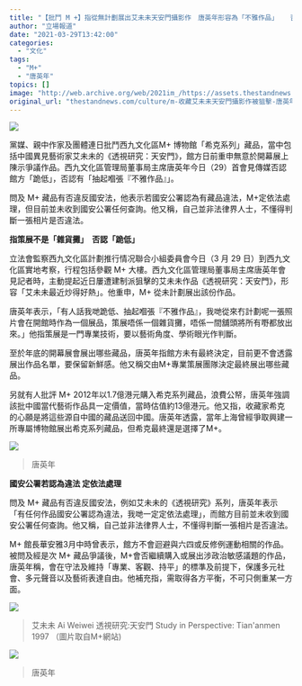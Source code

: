 ```yaml
---
title: "【批鬥 M +】指從無計劃展出艾未未天安門攝影作　唐英年形容為「不雅作品」   否認「跪低」抽起"
author: "立場報道"
date: "2021-03-29T13:42:00"
categories:
  - "文化"
tags:
  - "M+"
  - "唐英年"
topics: []
image: "http://web.archive.org/web/2021im_/https://assets.thestandnews.com/media/photos/tong-11_YX64U.png"
original_url: "thestandnews.com/culture/m-收藏艾未未天安門攝影作被狙擊-唐英年否認館方-跪低-抽起不雅作品"
---
```

![](http://web.archive.org/web/2021im_/https://assets.thestandnews.com/media/photos/tong-11_YX64U.png)

黨媒、親中作家及團體連日批鬥西九文化區M+ 博物館「希克系列」藏品，當中包括中國異見藝術家艾未未的《透視研究：天安門》，館方日前重申無意於開幕展上陳示爭議作品。西九文化區管理局董事局主席唐英年今日（29）首會見傳媒否認館方「跪低」，否認有「抽起嗰張『不雅作品』」。

問及 M+ 藏品有否違反國安法，他表示若國安公署認為有藏品違法，M+定依法處理，但目前並未收到國安公署任何查詢。他又稱，自己並非法律界人士，不懂得判斷一張相片是否違法。

**指策展不是「雜貨攤」　否認「跪低」**

立法會監察西九文化區計劃推行情况聯合小組委員會今日（3 月 29 日）到西九文化區實地考察，行程包括參觀 M+ 大樓。西九文化區管理局董事局主席唐英年會見記者時，主動提起近日屢遭建制派狙擊的艾未未作品《透視研究：天安門》，形容「艾未未最近炒得好熱」。他重申，M+ 從未計劃展出該份作品。

唐英年表示，「有人話我哋跪低、抽起嗰張『不雅作品』，我哋從來冇計劃呢一張照片會在開館時作為一個展品，策展唔係一個雜貨攤，唔係一間舖頭將所有嘢都放出來。」他指策展是一門專業技術，要以藝術角度、學術眼光作判斷。

至於年底的開幕展會展出哪些藏品，唐英年指館方未有最終決定，目前更不會透露展出作品名單，要保留新鮮感。他又稱交由M+專業策展團隊決定最終展出哪些藏品。

另就有人批評 M+ 2012年以1.7億港元購入希克系列藏品，浪費公帑，唐英年強調該批中國當代藝術作品具一定價值，當時估值約13億港元。他又指，收藏家希克的心願是將這些源自中國的藏品送回中國。唐英年透露，當年上海曾經爭取興建一所專屬博物館展出希克系列藏品，但希克最終還是選擇了M+。

![](http://web.archive.org/web/2021im_/https://assets.thestandnews.com/media/photos/Image20from20iOS2028229_ORPZc.jpg)
> 唐英年

**國安公署若認為違法 定依法處理**

問及 M+ 藏品有否違反國安法，例如艾未未的《透視研究》系列，唐英年表示「有任何作品國安公署認為違法，我哋一定定依法處理」，而館方目前並未收到國安公署任何查詢。他又稱，自己並非法律界人士，不懂得判斷一張相片是否違法。

M+ 館長華安雅3月中時曾表示，館方不會迴避與六四或反修例運動相關的作品。被問及經是次 M+ 藏品爭議後，M+會否繼續購入或展出涉政治敏感議題的作品，唐英年稱，會在守法及維持「專業、客觀、持平」的標準及前提下，保護多元社會、多元聲音以及藝術表達自由。他補充指，需取得各方平衡，不可只側重某一方面。

![](http://web.archive.org/web/2021im_/https://assets.thestandnews.com/media/photos/m2esr5cbnuaobi8w20z3_kSJEY_b3ojCv6.jpeg)
> 艾未未 Ai Weiwei 透視研究:天安門 Study in Perspective: Tian'anmen 1997 （圖片取自M+網站)

![](http://web.archive.org/web/2021im_/https://assets.thestandnews.com/media/photos/Image20from20iOS_g1njN.jpg)
> 唐英年